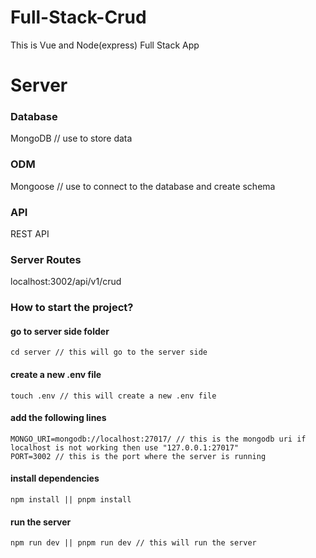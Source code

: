 # Full-Stack-Crud
This is Vue and Node(express) Full Stack App


# Server

### Database
MongoDB // use to store data

### ODM
Mongoose // use to connect to the database and create schema

### API
REST API 

### Server Routes
localhost:3002/api/v1/crud

### How to start the project?
#### go to server side folder
```
cd server // this will go to the server side
```
#### create a new .env file
```
touch .env // this will create a new .env file
```
#### add the following lines
```
MONGO_URI=mongodb://localhost:27017/ // this is the mongodb uri if localhost is not working then use "127.0.0.1:27017"
PORT=3002 // this is the port where the server is running
```
#### install dependencies
```
npm install || pnpm install
```
#### run the server
```
npm run dev || pnpm run dev // this will run the server
```